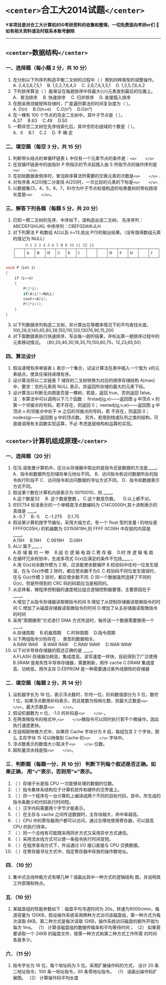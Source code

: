 # `<center>`合工大2014试题`</center>`




💗**本项目是对合工大计算机850考研资料的收集和整理，一切免费面向考研er们**
💌**如有相关资料请及时联系本账号删除**

---

## `<center>`数据结构`</center>`

### 一、选择题（每小题 2 分，共 10 分）

1. 在分别以下列序列构造平衡二叉树的过程中（ ）用到四种类型的调整操作。  
   A. 2,4,3,6,7,5,1&emsp; B. 1,5,2,7,6,4,3&emsp;
   C. 2,6,7,4,3,5,1&emsp; D. 1,3,5,7,6,4,2&emsp;
2. 下列排序算法（ ）能保证在每趟排序中将最大(小)元素放到最后的位置上。  
   A．冒泡排序&emsp; B. 快速排序&emsp; C. 归并排序 &emsp;D. 直接插入排序
3. 在图采用领接矩阵存储时，广度遍历算法的时间复杂度为（ ）。  
   A. O(n) &emsp;B.O(n+e) &emsp;C.O(n²)&emsp; D.O(n³)
4. 在一棵有 100 个节点的完全二叉树中，其叶子节点是（ ）。  
   A.37 &emsp;B.63&emsp; C.49&emsp; D.50 
5. 一颗非空二叉树在先序线索化后，其中空的右链域的个数是（ ）。  
   A．0&emsp; B.1&emsp; C.2&emsp; D. 不 确 定

### 二、填空题（每空 3 分，共 15 分）

1. 判断带头结点的单循环链表 L 中仅有一个元素节点的条件是：`<u>`&emsp;&emsp;`</u>`
2. 在双循环链表中的由指针 P 所指示的节点前插入由 S 所指节点的操作序列是`<u>`&emsp;&emsp;`</u>`.
3. 在初始数据表倒序时，冒泡排序算法所需要的交换元素的次数是`<u>`&emsp;&emsp;`</u>` .
4. 对有序表 A[20]按二分查找 A[20]时，一次比较的元素的下标是`<u>`&emsp;&emsp;`</u>`.
5. 以数据集{3，4，5，6，7，8}作为叶子节点权值构造的哈弗曼树的带权路径长度是`<u>`&emsp;&emsp;`</u>`。

### 三、解答下列各题（每题 5 分，共 20 分）

1. 已知一颗二叉树的先序、中序如下，请构造出该二叉树。
   先序序列：ABCDEFGHIJKL
   中序序列：CBEFGDAIKJLH
2. 对下列算法 P 和数组 A[]以及 n=13,给出 P(1)的输出结果。（没有值得数组元素的值记为 NULL）![img1](../img/2016-1.png)

```c++
void P（int i）
{
    if（i<=n）
    {
        P(2*i);
        if(A[i]!=NULL)
        cout<<A[i];
        P(2*i+1);
    }
}
```

3. 以下列数据序列构造二叉树，并计算出在等概率情况下的平均查找长度。
   100,28,9,140,65,80,38,150,110,120,13076,90,15,200
4. 对下面数据表执行快速排序，写出每一趟的结果，并标出第一趟排序过程中的元素移动情况。
   （80,20,40,30,18,35,70,150,60,75，12,23,65,50）

### 四、算法设计

1. 假设递增有序单链表 L 表示一个集合，试设计算法在表中插入一个值为 x的元素结点，使其任保持递增有序。
2. 设计算法将以二叉链表 T 储存的二叉树转换为对应的顺序存储结构 A[max]中，要求：空的元素用 NULL 表示，并返回所存储的最大的元素下标。
3. 设计算法以判断无向图是否是一棵树，若是，返回 true，否则返回 false。
   注：本算法中可以调用以下几个函数：
   firstadj(g,v)——返回图 g 中顶点 v 的第一个邻接点的号码，若不存在，则返回 0；
   nextadj(g,v,w)——返回图 g 中顶点 v 的邻接点中处于 w 之后的邻接点的号码，若 不存在，则返回 0；
   nodes(g)——返回图 g 中的顶点数。
   另外，若用到栈或队列之类的结构，可直接调用有关函数实现运算，不必
   考虑底层结构和运算的实现。

## `<center>`计算机组成原理`</center>`

### 一、选择题（20 分）

1. 在冯.诺依曼计算机中，区分从存储器中取出的是指令还是数据的方法是____。  
   A．指令和数据所在的储存单元地址不同。
   B．访问指令和访问数据所处的指令执行阶段不
   C．访问指令和访问数据的寻址方式不同。
   D．指令和数据表示方式不同。
2. 假设某个数在计算机内部表示为 00110010，则 ____。  
   A.这个数是32 &emsp;B. 这个数是整数 。
   C.这个数是负数。 &emsp;D.以上都不对。
3. IEEE754 标准表示的一个单精度浮点数编码为 C14C0000H,其十进制表示的真值是 ____。  
   A.-0.7&emsp; B.-5&emsp; C.-1.275&emsp; D.1.75
4. 假设某计算机按字节编址，采用大端方式，有一个 float 型的变量 i 的地址是 FFFF0C05H,i 的机器数为 03150619H,则 FFFF 0C06H 中存放的内容是____。  
   A.15H &emsp;B.19H &emsp;C.0619H &emsp;D.06H
5. ALU 属于____ 。  
   A.存 储 器 的 一 种 &emsp;B.组 合 逻 辑 电 路
   C.寄 存 器 &emsp;D.时 序 逻 辑 电 路
6. 在循环冗余校验中，生成多项式 G(x)应满足的条件不包括____ 。  
   A.用 G(x)对余数作模为 2 除，应该能使余数循环
   B.校验码中任何一位发生错误，在与 G(x)作模 2 除时，都应使余数不为0.
   C.校验码不同位发生错误时，在与 G(x)作模 2 除时，都应使余数不同.
   D 同一个数据虽然选择了不同的 G(x)，但是所得到的 CRC 码的码距应当是相同的。
7. 从总体看，微程序控制器的速度相比组合逻辑控制器要慢，主要原因在于____。  
   A.增加了从指令存储器读取微指令的间
   B.增加了从控制存储器读取微指令的时间
   C.增加了从磁盘存储器读取微指令的时间
   D.增加了从主存储器读取微指令的时间
8. 采用“周期挪用”方式进行 DMA 方式传送时，每传送一个数据需要挪用一个____。  
   A.存储周期 &emsp;B.机器周期 &emsp;C.时钟周期&emsp; D.指令周期
9. 以下两组指令分别存在 、 类型的数据相关。  
   A.RAW WAR &emsp;B.WAR RAW &emsp;C.RAW WAW &emsp;D.WAR WAW
10. 以下对半导体存储器的叙述正确的是 ____。  
    A.FLASH 存储器功耗低，集成度高，读写速度一样快，目前得到了广泛使用
    B.SRAM 是易失性半导体存储器，需要刷新，用作 cache
    C.DRAM 集成度高、功耗低，用作主存
    D.EEPROM 是一种需要通过紫外线擦除的存储器

### 二．填空题（每题 2 分，共 14 分）

1. 设机器字长为 16 位，表示浮点数时，阶符一位，阶码数值部分为 5 位，数符 1 位，如果浮点数用补码表示，而且尾数为规格化数，则最大正数是`<u>`&emsp;&emsp;`</u>`，最大负数是`<u>`&emsp;&emsp;`</u>`。
2. 假设机器数为 n 位，-1.0 的补码是`<u>`&emsp;&emsp;`</u>` 。
3. 在两类微指令的格式中,`<u>`&emsp;&emsp;`</u>`微指令可以同时执行若干个微操作，因此执行速度更快。
4. 在组相联映像方式中，如果将 Cache 字块分为 8 组，每组包含 2 个字块，那么 主存字块 15 可以映像到 Cache 的`<u>`&emsp;&emsp;`</u>` 字块中。
5. 浮点数表示的数值大小取决于`<u>`&emsp;&emsp;`</u>` 位数。
6. 超标量流水线是指`<u>`&emsp;&emsp;`</u>`。

### 三．判断题（每题一分，共 10 分） 判断下列每个叙述是否正确。如果正确， 用“√”表示，否则用“×”表示。

1. （ ）存储子长是指 CPU 一次能够处理的数据的位数。
2. （ ）指令集体系结构位于计算机软件和硬件的交界面上。
3. （ ）将一个程序在一台计算机上编译成两个不同的目标代码，其中。所生成的指令条数少的代码执行时间短。
4. （ ）汉字内码需要两个字节才能表示。
5. （ ）在主存与 cache 之间传送数据时，主存块越大，命中率越高。
6. （ ）CPU 中的寄存器用户都可以访问，通过合理地使用寄存器，可以提高CPU 的执行效率。
7. （ ）同一个总线有可能既采用同步方式又采用异步方式通信。
8. （ ）采用流水线方式可以使一条指令执行时间变短。
9. （ ）在程序查询方式下，外设通过 I/O 接口直接与 CPU 交换数据。
10. （ ）在寄存器寻址方式中，指定寄存器中存放的操作数地址。

### 四．（10 分）

1. 集中式总线仲裁方式有哪几种？请画出其中一种方式的逻辑结构 图，并说明其工作原理和特点。

### 五.（10 分）

1. 某磁盘组的性能参数如下：磁盘平均寻道时间为 20s，转速为6000r/min，每道容量为 120KB，假设操作系统采用两种方式访问该磁盘组，第一种方式为每次读取 6KB，第二种方式是每次读取 12KB，操作系统访问磁盘的额外开销为每次 1ms。
   （1） 计算该磁盘组的数据传输率和平均等待时间；
   （2） 如果需要读取一个 24KB 的磁盘文件，按第一种方式和第二种方式工作所需 的时间各是多少。

### 六．（11 分）

1. 指令字长为 16 位，每个地址码为 5 位。采用扩展操作码的方式， 设计 20 条二地址指令，100 条一地址指令，30 条零地址指令。
   （1） 请画出操作码扩展图。
   （2） 计算操作码平均长度
